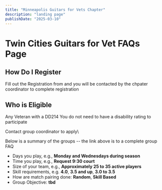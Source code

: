 ```yaml
---
title: "Minneapolis Guitars for Vets Chapter"
description: "landing page"
publishDate: "2025-03-10"
---
```


# Twin Cities Guitars for Vet FAQs Page

## How Do I Register

Fill out the Registration from and you will be contacted by the chpater coordinator to complete registration

## Who is Eligible

Any Veteran with a DD214
You do not need to have a disability rating to participate

Contact group coordinator to apply\


Below is a summary of the groups -- the link above is to a complete group FAQ
* Days you play, e.g., **Monday and Wednesdays during season**
* Time you play, e.g., **Request 9:30 court**
* Size of your team, e.g., **Approximately  25 to 35 active players**
* Skill requirements, e.g. **4.0**, **3.5 and up**, **3.0 to 3.5**
* How are match pairing done: **Random**, **Skill Based**
* Group Objective: **tbd**
